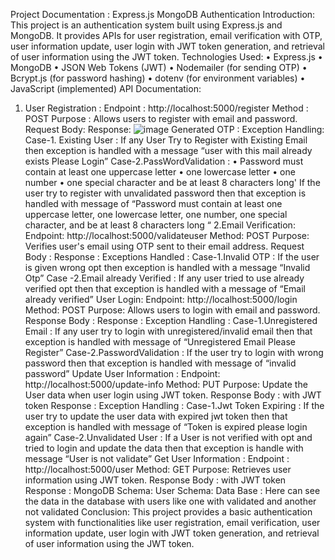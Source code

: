 Project Documentation : 
Express.js MongoDB Authentication
Introduction:
This project is an authentication system built using Express.js and MongoDB. It provides APIs for 
user registration, email verification with OTP, user information update, user login with JWT 
token generation, and retrieval of user information using the JWT token.
Technologies Used:
• Express.js
• MongoDB
• JSON Web Tokens (JWT)
• Nodemailer (for sending OTP)
• Bcrypt.js (for password hashing)
• dotenv (for environment variables)
• JavaScript (implemented)
API Documentation:
1. User Registration :
Endpoint : http://localhost:5000/register
Method : POST
Purpose : Allows users to register with email and password.
Request Body:
Response:
![image](https://github.com/naveena52/express-mongodb/assets/106575001/85bd5ac3-392a-470a-ad12-1269a8ed0b37)
Generated OTP :
Exception Handling:
Case-1. Existing User : If any User Try to Register with Existing Email then exception is handled 
with a message “user with this mail already exists Please Login”
Case-2.PassWordValidation :
• Password must contain at least one uppercase letter
• one lowercase letter
• one number
• one special character and be at least 8 characters long'
 If the user try to register with unvalidated password then that exception is handled with 
message of “Password must contain at least one uppercase letter, one lowercase letter, one 
number, one special character, and be at least 8 characters long “
2.Email Verification:
 Endpoint: http://localhost:5000/validateuser
 Method: POST
Purpose: Verifies user's email using OTP sent to their email address.
Request Body :
Response :
Exceptions Handled :
Case-1.Invalid OTP : If the user is given wrong opt then exception is handled with a message
“Invalid Otp”
Case -2.Email already Verified : If any user tried to use already verified opt then 
that exception is handled with a message of “Email already verified”
User Login:
Endpoint: http://localhost:5000/login
Method: POST
Purpose: Allows users to login with email and password.
Response Body :
Response :
Exception Handling :
Case-1.Unregistered Email : If any user try to login with unregistered/invalid email then 
that exception is handled with message of “Unregistered Email Please Register”
Case-2.PasswordValidation : If the user try to login with wrong password then that 
exception is handled with message of “invalid password”
Update User Information :
Endpoint: http://localhost:5000/update-info
Method: PUT
Purpose: Update the User data when user login using JWT token.
Response Body : with JWT token 
Response :
Exception Handling :
Case-1.Jwt Token Expiring : If the user try to update the user data with expired jwt token 
then that exception is handled with message of “Token is expired please login again”
Case-2.Unvalidated User : If a User is not verified with opt and tried to login and update the 
data then that exception is handle with message “User is not validate”
Get User Information :
Endpoint : http://localhost:5000/user
Method: GET
Purpose: Retrieves user information using JWT token.
Response Body : with JWT token
Response :
MongoDB Schema:
User Schema:
Data Base : Here can see the data in the database with users like one with validated and 
another not validated
Conclusion: This project provides a basic authentication system with functionalities like user 
registration, email verification, user information update, user login with JWT token generation, 
and retrieval of user information using the JWT token.
